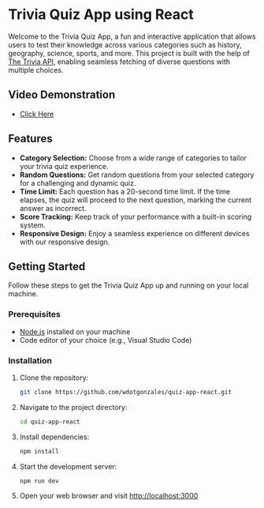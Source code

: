 # Trivia Quiz App using React

Welcome to the Trivia Quiz App, a fun and interactive application that allows users to test their knowledge across various categories such as history, geography, science, sports, and more. This project is built with the help of [The Trivia API](https://the-trivia-api.com/), enabling seamless fetching of diverse questions with multiple choices.

## Video Demonstration
- [Click Here](https://youtu.be/ZHNWMrXwM_U)

## Features

- **Category Selection:** Choose from a wide range of categories to tailor your trivia quiz experience.
- **Random Questions:** Get random questions from your selected category for a challenging and dynamic quiz.
- **Time Limit:** Each question has a 20-second time limit. If the time elapses, the quiz will proceed to the next question, marking the current answer as incorrect.
- **Score Tracking:** Keep track of your performance with a built-in scoring system.
- **Responsive Design:** Enjoy a seamless experience on different devices with our responsive design.

## Getting Started

Follow these steps to get the Trivia Quiz App up and running on your local machine.

### Prerequisites

- [Node.js](https://nodejs.org/) installed on your machine
- Code editor of your choice (e.g., Visual Studio Code)

### Installation

1. Clone the repository:

   ```bash
   git clone https://github.com/wdotgonzales/quiz-app-react.git

2. Navigate to the project directory:

   ```bash
   cd quiz-app-react

3. Install dependencies:

   ```bash
   npm install

4. Start the development server:

   ```bash
   npm run dev

5. Open your web browser and visit [http://localhost:3000](http://localhost:5173)


